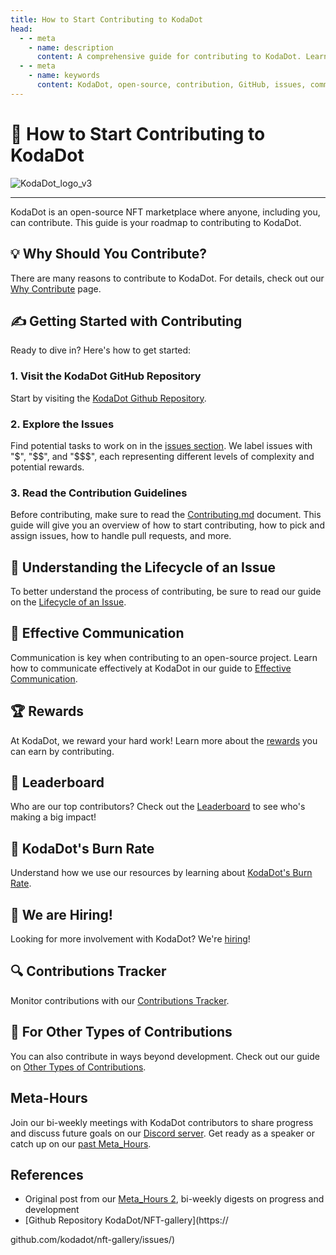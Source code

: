 ```yaml
---
title: How to Start Contributing to KodaDot
head:
  - - meta
    - name: description
      content: A comprehensive guide for contributing to KodaDot. Learn about reasons to contribute, the process of issue handling, effective communication, contributor rewards, leaderboard, KodaDot's burn rate, hiring, contribution tracker, other types of contributions, and Meta-Hours.
  - - meta
    - name: keywords
      content: KodaDot, open-source, contribution, GitHub, issues, communication, rewards, leaderboard, burn rate, hiring, tracker, Meta-Hours
---
```



# 🚀 How to Start Contributing to KodaDot

![KodaDot_logo_v3](/assets/koda-v3.png)

---

KodaDot is an open-source NFT marketplace where anyone, including you, can contribute. This guide is your roadmap to contributing to KodaDot. 

## 💡 Why Should You Contribute?

There are many reasons to contribute to KodaDot. For details, check out our [Why Contribute](/contributing/why-contribute) page.

## ✍️ Getting Started with Contributing

Ready to dive in? Here's how to get started:

### 1. Visit the KodaDot GitHub Repository

Start by visiting the [KodaDot Github Repository](https://github.com/kodadot).

### 2. Explore the Issues

Find potential tasks to work on in the [issues section](https://github.com/kodadot/nft-gallery/issues?q=is%3Aissue+is%3Aopen+label%3A%22good+first+issue%22). We label issues with "$", "$$", and "$$$", each representing different levels of complexity and potential rewards.

### 3. Read the Contribution Guidelines

Before contributing, make sure to read the [Contributing.md](https://github.com/kodadot/nft-gallery/blob/main/CONTRIBUTING.md) document. This guide will give you an overview of how to start contributing, how to pick and assign issues, how to handle pull requests, and more.

## 🔄 Understanding the Lifecycle of an Issue

To better understand the process of contributing, be sure to read our guide on the [Lifecycle of an Issue](/contributing/issue-lifecycle).

## 💬 Effective Communication

Communication is key when contributing to an open-source project. Learn how to communicate effectively at KodaDot in our guide to [Effective Communication](/contributing/effective-communication).

## 🏆 Rewards

At KodaDot, we reward your hard work! Learn more about the [rewards](/contributing/rewards) you can earn by contributing.

## 🥇 Leaderboard

Who are our top contributors? Check out the [Leaderboard](/contributing/leaderboard) to see who's making a big impact!

## 💸 KodaDot's Burn Rate

Understand how we use our resources by learning about [KodaDot's Burn Rate](/contributing/burn-rate).

## 📣 We are Hiring!

Looking for more involvement with KodaDot? We're [hiring](/contributing/hiring)! 

## 🔍 Contributions Tracker

Monitor contributions with our [Contributions Tracker](https://repo-tracker.com/r/gh/kodadot/nft-gallery).

## 🤝 For Other Types of Contributions

You can also contribute in ways beyond development. Check out our guide on [Other Types of Contributions](https://hello.kodadot.xyz/be-part-of-kodadot/kodadots-programs).

## Meta-Hours

Join our bi-weekly meetings with KodaDot contributors to share progress and discuss future goals on our [Discord server](https://discord.gg/kodadot). Get ready as a speaker or catch up on our [past Meta_Hours](https://github.com/kodadot/nft-gallery/discussions/categories/meta-hours).

## References
- Original post from our [Meta_Hours 2](https://github.com/kodadot/nft-gallery/discussions/1699), bi-weekly digests on progress and development
- [Github Repository KodaDot/NFT-gallery](https://

github.com/kodadot/nft-gallery/issues/)
